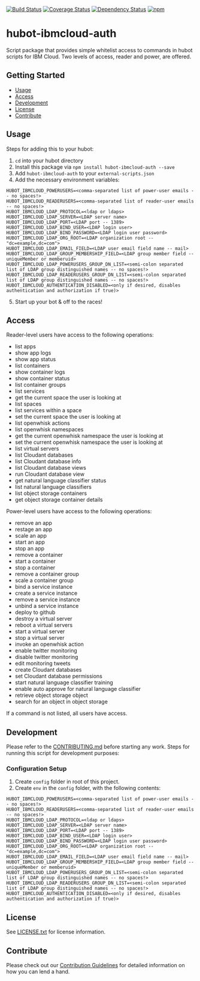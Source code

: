 [![Build Status](https://travis-ci.org/ibm-cloud-solutions/hubot-ibmcloud-auth.svg?branch=master)](https://travis-ci.org/ibm-cloud-solutions/hubot-ibmcloud-auth)
[![Coverage Status](https://coveralls.io/repos/github/ibm-cloud-solutions/hubot-ibmcloud-auth/badge.svg?branch=master)](https://coveralls.io/github/ibm-cloud-solutions/hubot-ibmcloud-auth?branch=master)
[![Dependency Status](https://dependencyci.com/github/ibm-cloud-solutions/hubot-ibmcloud-auth/badge)](https://dependencyci.com/github/ibm-cloud-solutions/hubot-ibmcloud-auth)
[![npm](https://img.shields.io/npm/v/hubot-ibmcloud-auth.svg?maxAge=2592000)](https://www.npmjs.com/package/hubot-ibmcloud-auth)

# hubot-ibmcloud-auth

Script package that provides simple whitelist access to commands in hubot scripts for IBM Cloud.  Two levels of access, reader and power, are offered.

## Getting Started
* [Usage](#usage)
* [Access](#access)
* [Development](#development)
* [License](#license)
* [Contribute](#contribute)

## Usage

Steps for adding this to your hubot:

1. `cd` into your hubot directory
2. Install this package via `npm install hubot-ibmcloud-auth --save`
3. Add `hubot-ibmcloud-auth` to your `external-scripts.json`
4. Add the necessary environment variables:
```
HUBOT_IBMCLOUD_POWERUSERS=<comma-separated list of power-user emails -- no spaces!>
HUBOT_IBMCLOUD_READERUSERS=<comma-separated list of reader-user emails -- no spaces!>
HUBOT_IBMCLOUD_LDAP_PROTOCOL=<ldap or ldaps>
HUBOT_IBMCLOUD_LDAP_SERVER=<LDAP server name>
HUBOT_IBMCLOUD_LDAP_PORT=<LDAP port -- 1389>
HUBOT_IBMCLOUD_LDAP_BIND_USER=<LDAP login user>
HUBOT_IBMCLOUD_LDAP_BIND_PASSWORD=<LDAP login user password>
HUBOT_IBMCLOUD_LDAP_ORG_ROOT=<LDAP organization root -- "dc=example,dc=com">
HUBOT_IBMCLOUD_LDAP_EMAIL_FIELD=<LDAP user email field name -- mail>
HUBOT_IBMCLOUD_LDAP_GROUP_MEMBERSHIP_FIELD=<LDAP group member field -- uniqueMember or memberuid>
HUBOT_IBMCLOUD_LDAP_POWERUSERS_GROUP_DN_LIST=<semi-colon separated list of LDAP group distinguished names -- no spaces!>
HUBOT_IBMCLOUD_LDAP_READERUSERS_GROUP_DN_LIST=<semi-colon separated list of LDAP group distinguished names -- no spaces!>
HUBOT_IBMCLOUD_AUTHENTICATION_DISABLED=<only if desired, disables authentication and authorization if true)>
```
5. Start up your bot & off to the races!

## Access

Reader-level users have access to the following operations:
- list apps
- show app logs
- show app status
- list containers
- show container logs
- show container status
- list container groups
- list services
- get the current space the user is looking at
- list spaces
- list services within a space
- set the current space the user is looking at
- list openwhisk actions
- list openwhisk namespaces
- get the current openwhisk namespace the user is looking at
- set the current openwhisk namespace the user is looking at
- list virtual servers
- list Cloudant databases
- list Cloudant database info
- list Cloudant database views
- run Cloudant database view
- get natural language classifier status
- list natural language classifiers
- list object storage containers
- get object storage container details


Power-level users have access to the following operations:
- remove an app
- restage an app
- scale an app
- start an app
- stop an app
- remove a container
- start a container
- stop a container
- remove a container group
- scale a container group
- bind a service instance
- create a service instance
- remove a service instance
- unbind a service instance
- deploy to github
- destroy a virtual server
- reboot a virtual servers
- start a virtual server
- stop a virtual server
- invoke an openwhisk action
- enable twitter monitoring
- disable twitter monitoring
- edit monitoring tweets
- create Cloudant databases
- set Cloudant database permissions
- start natural language classifier training
- enable auto approve for natural language classifier
- retrieve object storage object
- search for an object in object storage

If a command is not listed, all users have access.

## Development

Please refer to the [CONTRIBUTING.md](https://github.com/ibm-cloud-solutions/hubot-ibmcloud-auth/blob/master/CONTRIBUTING.md) before starting any work.  Steps for running this script for development purposes:

### Configuration Setup

1. Create `config` folder in root of this project.
2. Create `env` in the `config` folder, with the following contents:
```
HUBOT_IBMCLOUD_POWERUSERS=<comma-separated list of power-user emails -- no spaces!>
HUBOT_IBMCLOUD_READERUSERS=<comma-separated list of reader-user emails -- no spaces!>
HUBOT_IBMCLOUD_LDAP_PROTOCOL=<ldap or ldaps>
HUBOT_IBMCLOUD_LDAP_SERVER=<LDAP server name>
HUBOT_IBMCLOUD_LDAP_PORT=<LDAP port -- 1389>
HUBOT_IBMCLOUD_LDAP_BIND_USER=<LDAP login user>
HUBOT_IBMCLOUD_LDAP_BIND_PASSWORD=<LDAP login user password>
HUBOT_IBMCLOUD_LDAP_ORG_ROOT=<LDAP organization root -- "dc=example,dc=com">
HUBOT_IBMCLOUD_LDAP_EMAIL_FIELD=<LDAP user email field name -- mail>
HUBOT_IBMCLOUD_LDAP_GROUP_MEMBERSHIP_FIELD=<LDAP group member field -- uniqueMember or memberuid>
HUBOT_IBMCLOUD_LDAP_POWERUSERS_GROUP_DN_LIST=<semi-colon separated list of LDAP group distinguished names -- no spaces!>
HUBOT_IBMCLOUD_LDAP_READERUSERS_GROUP_DN_LIST=<semi-colon separated list of LDAP group distinguished names -- no spaces!>
HUBOT_IBMCLOUD_AUTHENTICATION_DISABLED=<only if desired, disables authentication and authorization if true)>
```

## License

See [LICENSE.txt](https://github.com/ibm-cloud-solutions/hubot-ibmcloud-auth/blob/master/LICENSE.txt) for license information.

## Contribute

Please check out our [Contribution Guidelines](https://github.com/ibm-cloud-solutions/hubot-ibmcloud-auth/blob/master/CONTRIBUTING.md) for detailed information on how you can lend a hand.
